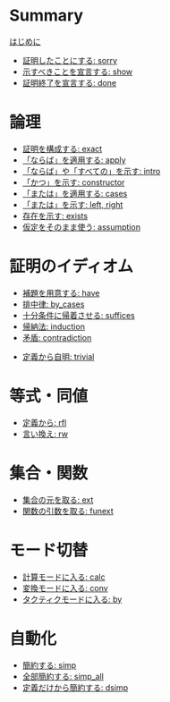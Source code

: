 # Summary

[はじめに]()

- [証明したことにする: sorry](./sorry.md)
- [示すべきことを宣言する: show](./show.md)
- [証明終了を宣言する: done](./done.md)

# 論理

- [証明を構成する: exact](./exact.md)
- [「ならば」を適用する: apply](./apply.md)
- [「ならば」や「すべての」を示す: intro](./intro.md)
- [「かつ」を示す: constructor](./constructor.md)
- [「または」を適用する: cases](./cases.md)
- [「または」を示す: left, right](./left_right.md)
- [存在を示す: exists](./exists.md)
- [仮定をそのまま使う: assumption](./assumption.md)

# 証明のイディオム

* [補題を用意する: have](./have.md)
* [排中律: by_cases](./by_cases.md)
* [十分条件に帰着させる: suffices](./suffices.md)
* [帰納法: induction](./induction.md)
* [矛盾: contradiction](./contradiction.md)
- [定義から自明: trivial](./trivial.md)

# 等式・同値

- [定義から: rfl]()
- [言い換え: rw](./rw.md)

# 集合・関数

- [集合の元を取る: ext](./ext.md)
- [関数の引数を取る: funext]()

# モード切替

- [計算モードに入る: calc]()
- [変換モードに入る: conv]()
- [タクティクモードに入る: by]()

# 自動化

- [簡約する: simp]()
- [全部簡約する: simp_all]()
- [定義だけから簡約する: dsimp]()